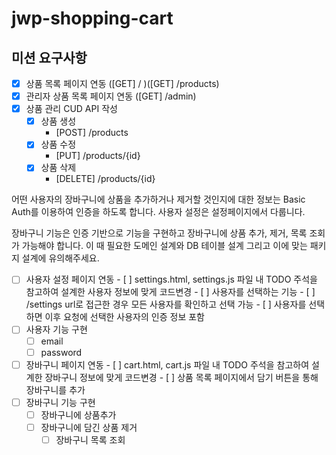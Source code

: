 # jwp-shopping-cart

## 미션 요구사항

- [x] 상품 목록 페이지 연동 ([GET] / )([GET] /products)
- [x] 관리자 상품 목록 페이지 연동 ([GET] /admin)
- [x] 상품 관리 CUD API 작성
    - [x] 상품 생성
        - [POST] /products
    - [x] 상품 수정
        - [PUT] /products/{id}
    - [x] 상품 삭제
        - [DELETE] /products/{id}


어떤 사용자의 장바구니에 상품을 추가하거나 제거할 것인지에 대한 정보는 
Basic Auth를 이용하여 인증을 하도록 합니다. 사용자 설정은 설정페이지에서 다룹니다.

장바구니 기능은 인증 기반으로 기능을 구현하고 
장바구니에 상품 추가, 제거, 목록 조회가 가능해야 합니다. 
이 때 필요한 도메인 설계와 DB 테이블 설계 그리고 이에 맞는 패키지 설계에 유의해주세요.

- [ ] 사용자 설정 페이지 연동 
      - [ ] settings.html, settings.js 파일 내 TODO 주석을 참고하여 설계한 사용자 정보에 맞게 코드변경
      - [ ] 사용자를 선택하는 기능 
      - [ ] /settings url로 접근한 경우 모든 사용자를 확인하고 선택 가능
      - [ ] 사용자를 선택하면 이후 요청에 선택한 사용자의 인증 정보 포함
- [ ] 사용자 기능 구현
    - [ ] email
    - [ ] password
- [ ] 장바구니 페이지 연동
      - [ ] cart.html, cart.js 파일 내 TODO 주석을 참고하여 설계한 장바구니 정보에 맞게 코드변경
      - [ ] 상품 목록 페이지에서 담기 버튼을 통해 장바구니를 추가
- [ ] 장바구니 기능 구현
    - [ ] 장바구니에 상품추가
    - [ ] 장바구니에 담긴 상품 제거
      - [ ] 장바구니 목록 조회
